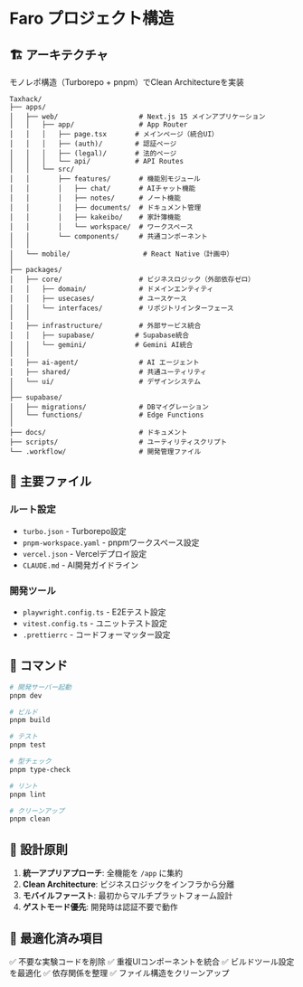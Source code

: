 # Faro プロジェクト構造

## 🏗️ アーキテクチャ
モノレポ構造（Turborepo + pnpm）でClean Architectureを実装

```
Taxhack/
├── apps/
│   ├── web/                    # Next.js 15 メインアプリケーション
│   │   ├── app/                # App Router
│   │   │   ├── page.tsx       # メインページ（統合UI）
│   │   │   ├── (auth)/        # 認証ページ
│   │   │   ├── (legal)/       # 法的ページ
│   │   │   └── api/           # API Routes
│   │   └── src/
│   │       ├── features/       # 機能別モジュール
│   │       │   ├── chat/       # AIチャット機能
│   │       │   ├── notes/      # ノート機能
│   │       │   ├── documents/  # ドキュメント管理
│   │       │   ├── kakeibo/    # 家計簿機能
│   │       │   └── workspace/  # ワークスペース
│   │       └── components/     # 共通コンポーネント
│   │
│   └── mobile/                  # React Native（計画中）
│
├── packages/
│   ├── core/                   # ビジネスロジック（外部依存ゼロ）
│   │   ├── domain/             # ドメインエンティティ
│   │   ├── usecases/           # ユースケース
│   │   └── interfaces/         # リポジトリインターフェース
│   │
│   ├── infrastructure/         # 外部サービス統合
│   │   ├── supabase/          # Supabase統合
│   │   └── gemini/            # Gemini AI統合
│   │
│   ├── ai-agent/               # AI エージェント
│   ├── shared/                 # 共通ユーティリティ
│   └── ui/                     # デザインシステム
│
├── supabase/
│   ├── migrations/             # DBマイグレーション
│   └── functions/              # Edge Functions
│
├── docs/                       # ドキュメント
├── scripts/                    # ユーティリティスクリプト
└── .workflow/                  # 開発管理ファイル

```

## 📁 主要ファイル

### ルート設定
- `turbo.json` - Turborepo設定
- `pnpm-workspace.yaml` - pnpmワークスペース設定
- `vercel.json` - Vercelデプロイ設定
- `CLAUDE.md` - AI開発ガイドライン

### 開発ツール
- `playwright.config.ts` - E2Eテスト設定
- `vitest.config.ts` - ユニットテスト設定
- `.prettierrc` - コードフォーマッター設定

## 🚀 コマンド

```bash
# 開発サーバー起動
pnpm dev

# ビルド
pnpm build

# テスト
pnpm test

# 型チェック
pnpm type-check

# リント
pnpm lint

# クリーンアップ
pnpm clean
```

## 🎯 設計原則

1. **統一アプリアプローチ**: 全機能を `/app` に集約
2. **Clean Architecture**: ビジネスロジックをインフラから分離
3. **モバイルファースト**: 最初からマルチプラットフォーム設計
4. **ゲストモード優先**: 開発時は認証不要で動作

## 🔧 最適化済み項目

✅ 不要な実験コードを削除
✅ 重複UIコンポーネントを統合
✅ ビルドツール設定を最適化
✅ 依存関係を整理
✅ ファイル構造をクリーンアップ